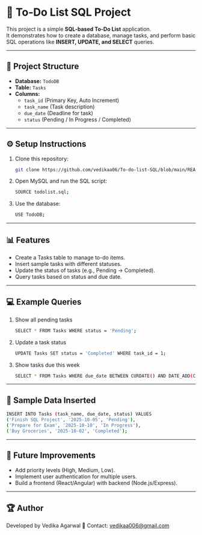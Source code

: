 # 📝 To-Do List SQL Project

This project is a simple **SQL-based To-Do List** application.  
It demonstrates how to create a database, manage tasks, and perform basic SQL operations like **INSERT, UPDATE, and SELECT** queries.

---

## 📂 Project Structure

- **Database:** `TodoDB`  
- **Table:** `Tasks`  
- **Columns:**  
  - `task_id` (Primary Key, Auto Increment)  
  - `task_name` (Task description)  
  - `due_date` (Deadline for task)  
  - `status` (Pending / In Progress / Completed)  

---

## ⚙️ Setup Instructions

1. Clone this repository:
   ```bash
   git clone https://github.com/vedikaa06/To-do-list-SQL/blob/main/README.md?plain=1
    ```
2. Open MySQL and run the SQL script:
    ```bash
    SOURCE todolist.sql;
    ```
3. Use the database:
    ```bash
    USE TodoDB;
    ```
    
---

## 📊 Features

- Create a Tasks table to manage to-do items.
- Insert sample tasks with different statuses.
- Update the status of tasks (e.g., Pending → Completed).
- Query tasks based on status and due date.

---

## 💻 Example Queries
1. Show all pending tasks
    ```bash
    SELECT * FROM Tasks WHERE status = 'Pending';
    ```

2. Update a task status
    ```bash
    UPDATE Tasks SET status = 'Completed' WHERE task_id = 1;
    ```

3. Show tasks due this week
    ```bash
    SELECT * FROM Tasks WHERE due_date BETWEEN CURDATE() AND DATE_ADD(CURDATE(), INTERVAL 7 DAY);
    ```

---

## 📌 Sample Data Inserted
  ```bash
INSERT INTO Tasks (task_name, due_date, status) VALUES
('Finish SQL Project', '2025-10-05', 'Pending'),
('Prepare for Exam', '2025-10-10', 'In Progress'),
('Buy Groceries', '2025-10-02', 'Completed');
```

---

## 🚀 Future Improvements

- Add priority levels (High, Medium, Low).
- Implement user authentication for multiple users.
- Build a frontend (React/Angular) with backend (Node.js/Express).

---

## 🏆 Author

Developed by Vedika Agarwal
📧 Contact: vedikaa006@gmail.com
